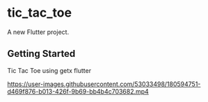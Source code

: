 # tic_tac_toe

A new Flutter project.

## Getting Started
Tic Tac Toe using getx flutter

https://user-images.githubusercontent.com/53033498/180594751-d469f876-b013-426f-9b69-bb4b4c703682.mp4


